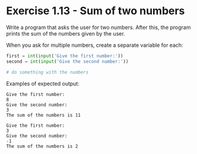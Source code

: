 # Exercise 1.13 - Sum of two numbers

Write a program that asks the user for two numbers. After this, the program prints the sum of the numbers given by the user.

When you ask for multiple numbers, create a separate variable for each:

```python
first = int(input('Give the first number:'))
second = int(input('Give the second number:'))

# do something with the numbers
```

Examples of expected output:

```plaintext
Give the first number:
8
Give the second number:
3
The sum of the numbers is 11
```

```plaintext
Give the first number:
3
Give the second number:
-1
The sum of the numbers is 2
```

